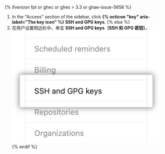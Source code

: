 {% ifversion fpt or ghec or ghes > 3.3 or ghae-issue-5658 %}
1. In the "Access" section of the sidebar, click **{% octicon "key" aria-label="The key icon" %} SSH and GPG keys**.
{% else %}
1. 在用户设置侧边栏中，单击 **SSH and GPG keys（SSH 和 GPG 密钥）**。 ![身份验证密钥](/assets/images/help/settings/settings-sidebar-ssh-keys.png)
{% endif %}
